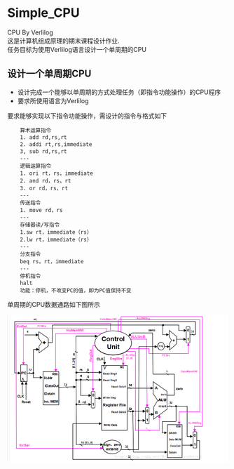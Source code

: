 # Simple_CPU
CPU By Verlilog  
这是计算机组成原理的期末课程设计作业.  
任务目标为使用Verlilog语言设计一个单周期的CPU

## 设计一个单周期CPU  

- 设计完成一个能够以单周期的方式处理任务（即指令功能操作）的CPU程序
- 要求所使用语言为Verlilog


要求能够实现以下指令功能操作，需设计的指令与格式如下
```
    算术运算指令
    1. add rd,rs,rt
    2. addi rt,rs,immediate
    3, sub rd,rs,rt
    ---
    逻辑运算指令
    1. ori rt，rs，immediate
    2. and rd，rs，rt
    3. or rd，rs，rt
    ---
    传送指令
    1. move rd，rs
    ---
    存储器读/写指令
    1.sw rt，immediate（rs）
    2.lw rt，immediate（rs）
    ---
    分支指令
    beq rs，rt，immediate
    ---
    停机指令
    halt
    功能：停机，不改变PC的值，即为PC值保持不变
```
单周期的CPU数据通路如下图所示  

![数据通路](Img/DataPath.png)
